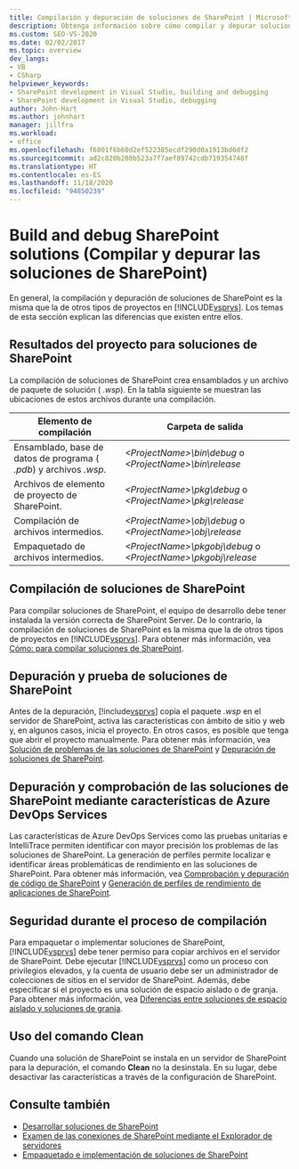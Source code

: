 ```yaml
---
title: Compilación y depuración de soluciones de SharePoint | Microsoft Docs
description: Obtenga información sobre cómo compilar y depurar soluciones de SharePoint, y descubra la diferencia que hay con la compilación y la depuración de otros tipos de proyectos de Visual Studio.
ms.custom: SEO-VS-2020
ms.date: 02/02/2017
ms.topic: overview
dev_langs:
- VB
- CSharp
helpviewer_keywords:
- SharePoint development in Visual Studio, building and debugging
- SharePoint development in Visual Studio, debugging
author: John-Hart
ms.author: johnhart
manager: jillfra
ms.workload:
- office
ms.openlocfilehash: f6801f6b60d2ef522385ecdf290d0a1913bd6df2
ms.sourcegitcommit: ad2c820b280b523a7f7aef89742cdb719354748f
ms.translationtype: HT
ms.contentlocale: es-ES
ms.lasthandoff: 11/18/2020
ms.locfileid: "94850239"
---
```

# <a name="build-and-debug-sharepoint-solutions"></a>Build and debug SharePoint solutions (Compilar y depurar las soluciones de SharePoint)
  En general, la compilación y depuración de soluciones de SharePoint es la misma que la de otros tipos de proyectos en [!INCLUDE[vsprvs](../sharepoint/includes/vsprvs-md.md)]. Los temas de esta sección explican las diferencias que existen entre ellos.

## <a name="project-output-for-sharepoint-solutions"></a>Resultados del proyecto para soluciones de SharePoint
 La compilación de soluciones de SharePoint crea ensamblados y un archivo de paquete de solución ( *.wsp*). En la tabla siguiente se muestran las ubicaciones de estos archivos durante una compilación.

|Elemento de compilación|Carpeta de salida|
|----------------|-------------------|
|Ensamblado, base de datos de programa ( *.pdb*) y archivos *.wsp*.|*\<ProjectName>\bin\debug* o *\<ProjectName>\bin\release*|
|Archivos de elemento de proyecto de SharePoint.|*\<ProjectName>\pkg\debug* o *\<ProjectName>\pkg\release*|
|Compilación de archivos intermedios.|*\<ProjectName>\obj\debug* o *\<ProjectName>\obj\release*|
|Empaquetado de archivos intermedios.|*\<ProjectName>\pkgobj\debug* o *\<ProjectName>\pkgobj\release*|

## <a name="build-sharepoint-solutions"></a>Compilación de soluciones de SharePoint
 Para compilar soluciones de SharePoint, el equipo de desarrollo debe tener instalada la versión correcta de SharePoint Server. De lo contrario, la compilación de soluciones de SharePoint es la misma que la de otros tipos de proyectos en [!INCLUDE[vsprvs](../sharepoint/includes/vsprvs-md.md)]. Para obtener más información, vea [Cómo: para compilar soluciones de SharePoint](../sharepoint/how-to-build-sharepoint-solutions.md).

## <a name="debug-and-test-sharepoint-solutions"></a>Depuración y prueba de soluciones de SharePoint
 Antes de la depuración, [!include[vsprvs](../sharepoint/includes/vsprvs-md.md)] copia el paquete *.wsp* en el servidor de SharePoint, activa las características con ámbito de sitio y web y, en algunos casos, inicia el proyecto. En otros casos, es posible que tenga que abrir el proyecto manualmente. Para obtener más información, vea [Solución de problemas de las soluciones de SharePoint](../sharepoint/troubleshooting-sharepoint-solutions.md) y [Depuración de soluciones de SharePoint](../sharepoint/debugging-sharepoint-solutions.md).

## <a name="debug-and-verify-sharepoint-solutions-by-using-azure-devops-services-features"></a>Depuración y comprobación de las soluciones de SharePoint mediante características de Azure DevOps Services
 Las características de Azure DevOps Services como las pruebas unitarias e IntelliTrace permiten identificar con mayor precisión los problemas de las soluciones de SharePoint. La generación de perfiles permite localizar e identificar áreas problemáticas de rendimiento en las soluciones de SharePoint. Para obtener más información, vea [Comprobación y depuración de código de SharePoint](../sharepoint/verifying-and-debugging-sharepoint-code.md) y [Generación de perfiles de rendimiento de aplicaciones de SharePoint](../sharepoint/profiling-the-performance-of-sharepoint-applications.md).

## <a name="security-during-the-build-process"></a>Seguridad durante el proceso de compilación
 Para empaquetar o implementar soluciones de SharePoint, [!INCLUDE[vsprvs](../sharepoint/includes/vsprvs-md.md)] debe tener permiso para copiar archivos en el servidor de SharePoint. Debe ejecutar [!INCLUDE[vsprvs](../sharepoint/includes/vsprvs-md.md)] como un proceso con privilegios elevados, y la cuenta de usuario debe ser un administrador de colecciones de sitios en el servidor de SharePoint. Además, debe especificar si el proyecto es una solución de espacio aislado o de granja. Para obtener más información, vea [Diferencias entre soluciones de espacio aislado y soluciones de granja](../sharepoint/differences-between-sandboxed-and-farm-solutions.md).

## <a name="using-the-clean-command"></a>Uso del comando Clean
 Cuando una solución de SharePoint se instala en un servidor de SharePoint para la depuración, el comando **Clean** no la desinstala. En su lugar, debe desactivar las características a través de la configuración de SharePoint.

## <a name="see-also"></a>Consulte también
- [Desarrollar soluciones de SharePoint](../sharepoint/developing-sharepoint-solutions.md)
- [Examen de las conexiones de SharePoint mediante el Explorador de servidores](../sharepoint/browsing-sharepoint-connections-using-server-explorer.md)
- [Empaquetado e implementación de soluciones de SharePoint](../sharepoint/packaging-and-deploying-sharepoint-solutions.md)
